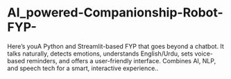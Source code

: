 # AI_powered-Companionship-Robot-FYP-
Here’s youA Python and Streamlit-based FYP that goes beyond a chatbot. It talks naturally, detects emotions, understands English/Urdu, sets voice-based reminders, and offers a user-friendly interface. Combines AI, NLP, and speech tech for a smart, interactive experience..

